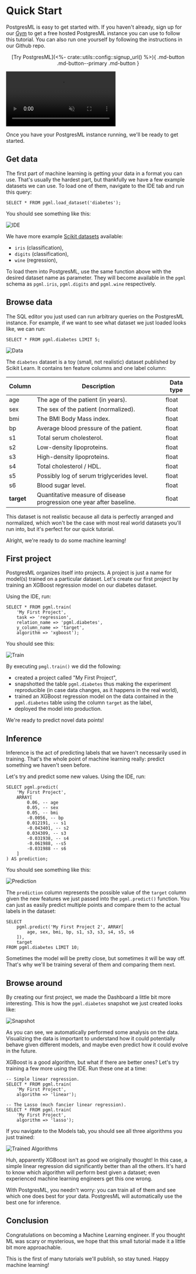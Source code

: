 <style>
.md-content video, .md-content img {
  max-width: 90%;
  margin: 2em 5%;
}
</style>

# Quick Start

PostgresML is easy to get started with. If you haven't already, sign up for our [Gym](<%- crate::utils::config::signup_url() %>) to get a free hosted PostgresML instance you can use to follow this tutorial. You can also run one yourself by following the instructions in our Github repo.

<p align="center" markdown>
  [Try PostgresML](<%- crate::utils::config::signup_url() %>){ .md-button .md-button--primary .md-button }
</p>

<video autoplay loop muted>
   <source src="https://static.postgresml.org/postgresml-org-static/gym_demo.webm" type="video/webm">
   <source src="https://static.postgresml.org/postgresml-org-static/gym_demo.mp4" type="video/mp4">
  <img src="/images/console.png" alt="PostgresML in practice" loading="lazy">
</video>

Once you have your PostgresML instance running, we'll be ready to get started.

## Get data

The first part of machine learning is getting your data in a format you can use. That's usually the hardest part, but thankfully we have a few example datasets we can use. To load one of them, navigate to the IDE tab and run this query:

```postgresql
SELECT * FROM pgml.load_dataset('diabetes');
```

You should see something like this:

![IDE](/dashboard/static/images/gym/ide.png)

We have more example [Scikit datasets](https://scikit-learn.org/stable/datasets/toy_dataset.html) available:

- `iris` (classification),
- `digits` (classification),
- `wine` (regression),

To load them into PostgresML, use the same function above with the desired dataset name as parameter. They will become available in the `pgml` schema as `pgml.iris`, `pgml.digits` and `pgml.wine` respectively.

## Browse data

The SQL editor you just used can run arbitrary queries on the PostgresML instance. For example,
if we want to see what dataset we just loaded looks like, we can run:

```postgresql
SELECT * FROM pgml.diabetes LIMIT 5;
```

![Data](/dashboard/static/images/gym/data.png)

The `diabetes` dataset is a toy (small, not realistic) dataset published by Scikit Learn. It contains ten feature columns and one label column:

| **Column** | **Description**                                                      | **Data type** |
|------------|----------------------------------------------------------------------|---------------|
| age        | The age of the patient (in years).                                   | float         |
| sex        | The sex of the patient (normalized).                                 | float         |
| bmi        | The BMI Body Mass index.                                             | float         |
| bp         | Average blood pressure of the patient.                               | float         |
| s1         | Total serum cholesterol.                                             | float         |
| s2         | Low-density lipoproteins.                                            | float         |
| s3         | High-density lipoproteins.                                           | float         |
| s4         | Total cholesterol / HDL.                                             | float         |
| s5         | Possibly log of serum triglycerides level.                           | float         |
| s6         | Blood sugar level.                                                   | float         |
| **target** | Quantitative measure of disease progression one year after baseline. | float         |

This dataset is not realistic because all data is perfectly arranged and normalized, which won't be the case with most real world datasets you'll run into, but it's perfect for our quick tutorial.

Alright, we're ready to do some machine learning!

## First project

PostgresML organizes itself into projects. A project is just a name for model(s) trained on a particular dataset. Let's create our first project by training an XGBoost regression model on our diabetes dataset.

Using the IDE, run:

```postgresql
SELECT * FROM pgml.train(
	'My First Project',
	task => 'regression',
	relation_name => 'pgml.diabetes',
	y_column_name => 'target',
	algorithm => 'xgboost');
```

You should see this:

![Train](/dashboard/static/images/gym/train.png)

By executing `pmgl.train()` we did the following:

- created a project called "My First Project",
- snapshotted the table `pgml.diabetes` thus making the experiment reproducible (in case data changes, as it happens in the real world),
- trained an XGBoost regression model on the data contained in the `pgml.diabetes` table using the column `target` as the label,
- deployed the model into production.

We're ready to predict novel data points!

## Inference

Inference is the act of predicting labels that we haven't necessarily used in training. That's the whole point of machine learning really: predict something we haven't seen before.

Let's try and predict some new values. Using the IDE, run:

```postgresql
SELECT pgml.predict(
	'My First Project',
	ARRAY[
		0.06, -- age
		0.05, -- sex
		0.05, -- bmi
		-0.0056, -- bp
		0.012191, -- s1
		-0.043401, -- s2
		0.034309, -- s3
		-0.031938, -- s4
		-0.061988, --s5
		-0.031988 -- s6
	]
) AS prediction;
```

You should see something like this:

![Prediction](/dashboard/static/images/gym/predict.png)

The `prediction` column represents the possible value of the `target` column given the new features we just passed into the `pgml.predict()` function. You can just as easily predict multiple points and compare them to the actual labels in the dataset:

```postgresql
SELECT
	pgml.predict('My First Project 2', ARRAY[
		age, sex, bmi, bp, s1, s3, s3, s4, s5, s6
	]),
    target
FROM pgml.diabetes LIMIT 10;
```

Sometimes the model will be pretty close, but sometimes it will be way off. That's why we'll be training several of them and comparing them next.

## Browse around

By creating our first project, we made the Dashboard a little bit more interesting. This is how the `pgml.diabetes` snapshot we just created looks like:

![Snapshot](/dashboard/static/images/gym/snapshot.png)

As you can see, we automatically performed some analysis on the data. Visualizing the data is important to understand how it could potentially behave given different models, and maybe even predict how it could evolve in the future.

XGBoost is a good algorithm, but what if there are better ones? Let's try training a few more using the IDE. Run these one at a time:

```postgresql
-- Simple linear regression.
SELECT * FROM pgml.train(
	'My First Project',
	algorithm => 'linear');

-- The Lasso (much fancier linear regression).
SELECT * FROM pgml.train(
	'My First Project',
	algorithm => 'lasso'); 
```

If you navigate to the Models tab, you should see all three algorithms you just trained:

![Trained Algorithms](/dashboard/static/images/gym/trained_models.png)

Huh, apparently XGBoost isn't as good we originally thought! In this case, a simple linear regression did significantly better than all the others. It's hard to know which algorithm will perform best given a dataset; even experienced machine learning engineers get this one wrong.

With PostgresML, you needn't worry: you can train all of them and see which one does best for your data. PostgresML will automatically use the best one for inference.

## Conclusion

Congratulations on becoming a Machine Learning engineer. If you thought ML was scary or mysterious, we hope that this small tutorial made it a little bit more approachable.

This is the first of many tutorials we'll publish, so stay tuned. Happy machine learning!
